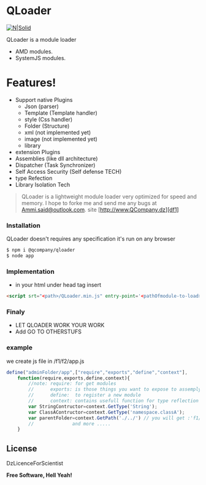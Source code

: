 # QLoader

[![N|Solid](https://storage.jumpshare.com/preview/F3wMY4nPf--XqiTv7L1coZ3SLfmf1xptQ9CicdjaxzRbGME59CvDU91nU9WKDqrulBQ66uXHlai1bGyW9gbBVlNlSmh0egFbdyHzE6LvoMAI4av1wcwKsmUDuTGzHRrg)](https://www.QDev.dz/products/QLoader)

QLoader is a module loader
  - AMD modules. 
  - SystemJS modules.
 
#  Features!
  - Support native Plugins
    - Json (parser)
    - Template (Template handler)
    - style (Css handler) 
    - Folder (Structure)
    - xml (not implemented yet)
    - image (not implemented yet)
    - library
   - extension Plugins
   - Assemblies (like dll architecture)
   - Dispatcher (Task Synchronizer)
   - Self Access Security (Self defense TECH)
   - type Refection 
   - Library Isolation Tech
 
> QLoader is a lightweight module loader very optimized for speed and memory. I hope to forke me and send me any bugs at Ammi.said@outlook.com.  site [http://www.QCompany.dz][df1]
### Installation

QLoader doesn't requires any specification it's run on any browser

```sh
$ npm i @qcompany/qloader
$ node app
```
### Implementation

- in your html under head tag insert 
````html
<script srt="<path>/QLoader.min.js" entry-point='<pathOfmodule-to-load>' ></script>
````

### Finaly

 - LET QLOADER WORK YOUR WORK
 - Add GO TO OTHERSTUFS

### example 
we create js file in <root>/f1/f2/app.js
```js
define("adminFolder/app",["require","exports","define","context"],
    function(require,exports,define,context){
        //note: require: for get modules
        //      exports: is those things you want to expose to assemply
        //      define:  to register a new module
        //      context: contains usefull function for type reflection
        var StringContructor=context.GetType('String');
        var ClassAContructor=context.GetType('namespace.classA');
        var parentFolder=context.GetPath('./../') // you will get :'f1/f2/';
        //              and more .....
    }
```` 

License
----
DzLicenceForScientist

**Free Software, Hell Yeah!**
